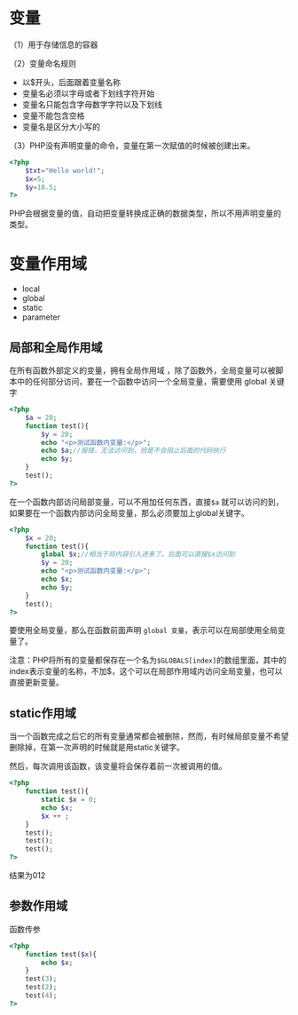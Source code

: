 # 变量

（1）用于存储信息的容器

（2）变量命名规则

 + 以$开头，后面跟着变量名称
 + 变量名必须以字母或者下划线字符开始
 + 变量名只能包含字母数字字符以及下划线
 + 变量不能包含空格
 + 变量名是区分大小写的

（3）PHP没有声明变量的命令，变量在第一次赋值的时候被创建出来。

```php
<?php
    $txt="Hello world!";
    $x=5;
    $y=10.5;
?>
```

​	PHP会根据变量的值，自动把变量转换成正确的数据类型，所以不用声明变量的类型。

# 变量作用域

+ local
+ global
+ static
+ parameter

## 局部和全局作用域

在所有函数外部定义的变量，拥有全局作用域 ，除了函数外，全局变量可以被脚本中的任何部分访问，要在一个函数中访问一个全局变量，需要使用 global 关键字 

```php
<?php
    $a = 20;
    function test(){
        $y = 20;
        echo "<p>测试函数内变量:</p>";
        echo $a;//报错，无法访问到，但是不会阻止后面的代码执行
        echo $y;
    }
    test();
?>
```

在一个函数内部访问局部变量，可以不用加任何东西，直接`$a` 就可以访问的到，如果要在一个函数内部访问全局变量，那么必须要加上global关键字。

```php
<?php
    $x = 20;
    function test(){
        global $x;//相当于将内容引入进来了。后面可以直接$x访问到
        $y = 20;
        echo "<p>测试函数内变量:</p>";
        echo $x;
        echo $y;
    }
    test();
?>
```

要使用全局变量，那么在函数前面声明 `global 变量`，表示可以在局部使用全局变量了。



注意：PHP将所有的变量都保存在一个名为`$GLOBALS[index]`的数组里面，其中的index表示变量的名称，不加$，这个可以在局部作用域内访问全局变量，也可以直接更新变量。



## static作用域

当一个函数完成之后它的所有变量通常都会被删除，然而，有时候局部变量不希望删除掉，在第一次声明的时候就是用static关键字。

然后，每次调用该函数，该变量将会保存着前一次被调用的值。

```php
<?php
    function test(){
        static $x = 0;
        echo $x;
        $x ++ ;
    }
    test();
    test();
    test();
?>
```

结果为012



## 参数作用域

函数传参

```php
<?php
    function test($x){
        echo $x;
    }
    test(3);
    test(2);
    test(4);
?>
```

